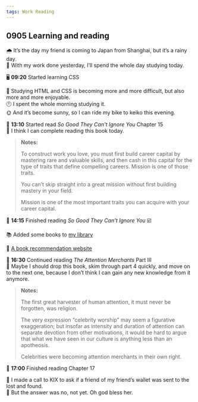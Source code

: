 ```yaml
---
tags: Work Reading
---
```


## 0905 Learning and reading

🌧️ It’s the day my friend is coming to Japan from Shanghai, but it’s a rainy day.  
💭 With my work done yesterday, I’ll spend the whole day studying today.  

🖥️ **09:20** Started learning CSS

🐤 Studying HTML and CSS is becoming more and more difficult, but also more and more enjoyable.  
🕛 I spent the whole morning studying it.  
🌞 And it’s become sunny, so I can ride my bike to keiko this evening.

📖 **13:10** Started read *So Good They Can't Ignore You* Chapter 15   
🥠 I think I can complete reading this book today.

>**Notes:**
>
>To construct work you love, you must first build career capital by mastering rare and valuable skills, and then cash in this capital for the type of traits that define compelling careers. Mission is one of those traits.
>
>You can’t skip straight into a great mission without first building mastery in your field.
>
>Mission is one of the most important traits you can acquire with your career capital.

📘 **14:15** Finished reading *So Good They Can't Ignore You* ☑️

📚 Added some books to [my library](https://drive.google.com/drive/folders/19cYvsesxL8uWKUyWutgW8cSnY4wj0c5g?usp=drive_link)

🔗 [A book recommendation website](https://www.redditreads.com/)

📖 **16:30** Continued reading *The Attention Merchants* Part Ⅲ  
💭 Maybe I should drop this book, skim through part 4 quickly, and move on to the next one, because I don’t think I can gain any new knowledge from it anymore.

>**Notes:**
>
>The first great harvester of human attention, it must never be forgotten, was religion.
>
>The very expression “celebrity worship” may seem a figurative exaggeration; but insofar as intensity and duration of attention can separate devotion from other motivations, it would be hard to argue that what we have seen in our culture is anything less than an apotheosis.
>
>Celebrities were becoming attention merchants in their own right.

📘 **17:00** Finished reading Chapter 17

📱 I made a call to KIX to ask if a friend of my friend’s wallet was sent to the lost and found.  
🥹 But the answer was no, not yet. Oh god bless her.
